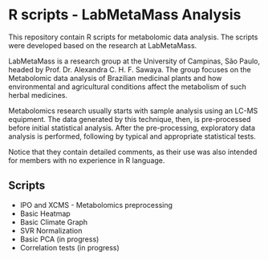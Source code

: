 # R scripts - LabMetaMass Analysis


This repository contain R scripts for metabolomic data analysis. The scripts were developed based on the research at LabMetaMass. 

LabMetaMass is a research group at the University of Campinas, São Paulo, headed by Prof. Dr. Alexandra C. H. F. Sawaya. The group focuses on the Metabolomic data analysis of Brazilian medicinal plants and how environmental and agricultural conditions affect the metabolism of such herbal medicines. 

Metabolomics research usually starts with sample analysis using an LC-MS equipment. The data generated by this technique, then, is pre-processed before initial statistical analysis. After the pre-processing, exploratory data analysis is performed, following by typical and appropriate statistical tests.

Notice that they contain detailed comments, as their use was also intended for members with no experience in R language. 

## Scripts

- IPO and XCMS - Metabolomics preprocessing
- Basic Heatmap
- Basic Climate Graph
- SVR Normalization
- Basic PCA (in progress)
- Correlation tests (in progress) 
